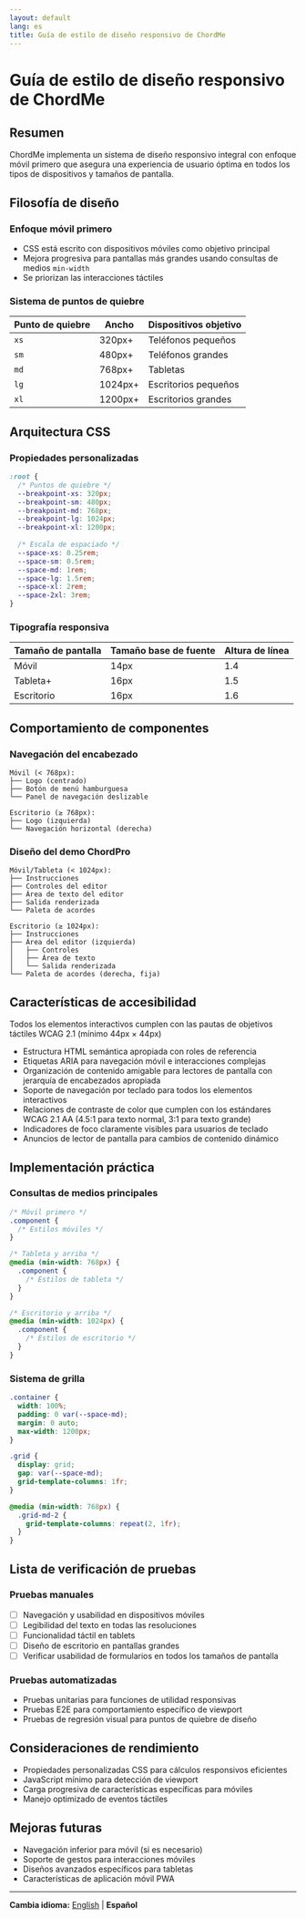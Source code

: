 ```yaml
---
layout: default
lang: es
title: Guía de estilo de diseño responsivo de ChordMe
---
```


# Guía de estilo de diseño responsivo de ChordMe

## Resumen

ChordMe implementa un sistema de diseño responsivo integral con enfoque móvil primero que asegura una experiencia de usuario óptima en todos los tipos de dispositivos y tamaños de pantalla.

## Filosofía de diseño

### Enfoque móvil primero
- CSS está escrito con dispositivos móviles como objetivo principal
- Mejora progresiva para pantallas más grandes usando consultas de medios `min-width`
- Se priorizan las interacciones táctiles

### Sistema de puntos de quiebre

| Punto de quiebre | Ancho | Dispositivos objetivo |
|------------------|-------|-----------------------|
| `xs` | 320px+ | Teléfonos pequeños |
| `sm` | 480px+ | Teléfonos grandes |
| `md` | 768px+ | Tabletas |
| `lg` | 1024px+ | Escritorios pequeños |
| `xl` | 1200px+ | Escritorios grandes |

## Arquitectura CSS

### Propiedades personalizadas
```css
:root {
  /* Puntos de quiebre */
  --breakpoint-xs: 320px;
  --breakpoint-sm: 480px;
  --breakpoint-md: 768px;
  --breakpoint-lg: 1024px;
  --breakpoint-xl: 1200px;
  
  /* Escala de espaciado */
  --space-xs: 0.25rem;
  --space-sm: 0.5rem;
  --space-md: 1rem;
  --space-lg: 1.5rem;
  --space-xl: 2rem;
  --space-2xl: 3rem;
}
```

### Tipografía responsiva

| Tamaño de pantalla | Tamaño base de fuente | Altura de línea |
|--------------------|----------------------|-----------------|
| Móvil              | 14px                 | 1.4             |
| Tableta+           | 16px                 | 1.5             |
| Escritorio         | 16px                 | 1.6             |

## Comportamiento de componentes

### Navegación del encabezado
```
Móvil (< 768px):
├── Logo (centrado)
├── Botón de menú hamburguesa
└── Panel de navegación deslizable

Escritorio (≥ 768px):
├── Logo (izquierda)
└── Navegación horizontal (derecha)
```

### Diseño del demo ChordPro
```
Móvil/Tableta (< 1024px):
├── Instrucciones
├── Controles del editor
├── Área de texto del editor
├── Salida renderizada
└── Paleta de acordes

Escritorio (≥ 1024px):
├── Instrucciones
├── Área del editor (izquierda)
│   ├── Controles
│   ├── Área de texto
│   └── Salida renderizada
└── Paleta de acordes (derecha, fija)
```

## Características de accesibilidad

Todos los elementos interactivos cumplen con las pautas de objetivos táctiles WCAG 2.1 (mínimo 44px × 44px)
- Estructura HTML semántica apropiada con roles de referencia
- Etiquetas ARIA para navegación móvil e interacciones complejas
- Organización de contenido amigable para lectores de pantalla con jerarquía de encabezados apropiada
- Soporte de navegación por teclado para todos los elementos interactivos
- Relaciones de contraste de color que cumplen con los estándares WCAG 2.1 AA (4.5:1 para texto normal, 3:1 para texto grande)
- Indicadores de foco claramente visibles para usuarios de teclado
- Anuncios de lector de pantalla para cambios de contenido dinámico

## Implementación práctica

### Consultas de medios principales
```css
/* Móvil primero */
.component {
  /* Estilos móviles */
}

/* Tableta y arriba */
@media (min-width: 768px) {
  .component {
    /* Estilos de tableta */
  }
}

/* Escritorio y arriba */
@media (min-width: 1024px) {
  .component {
    /* Estilos de escritorio */
  }
}
```

### Sistema de grilla
```css
.container {
  width: 100%;
  padding: 0 var(--space-md);
  margin: 0 auto;
  max-width: 1200px;
}

.grid {
  display: grid;
  gap: var(--space-md);
  grid-template-columns: 1fr;
}

@media (min-width: 768px) {
  .grid-md-2 {
    grid-template-columns: repeat(2, 1fr);
  }
}
```

## Lista de verificación de pruebas

### Pruebas manuales
- [ ] Navegación y usabilidad en dispositivos móviles
- [ ] Legibilidad del texto en todas las resoluciones
- [ ] Funcionalidad táctil en tablets
- [ ] Diseño de escritorio en pantallas grandes
- [ ] Verificar usabilidad de formularios en todos los tamaños de pantalla

### Pruebas automatizadas
- Pruebas unitarias para funciones de utilidad responsivas
- Pruebas E2E para comportamiento específico de viewport
- Pruebas de regresión visual para puntos de quiebre de diseño

## Consideraciones de rendimiento

- Propiedades personalizadas CSS para cálculos responsivos eficientes
- JavaScript mínimo para detección de viewport
- Carga progresiva de características específicas para móviles
- Manejo optimizado de eventos táctiles

## Mejoras futuras

- Navegación inferior para móvil (si es necesario)
- Soporte de gestos para interacciones móviles
- Diseños avanzados específicos para tabletas
- Características de aplicación móvil PWA

---

**Cambia idioma:** [English](responsive-design-guide.md) | **Español**